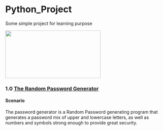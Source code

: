 # Python_Project
Some simple project for learning purpose

<img align="centre" width="300" height="150" src="https://th.bing.com/th/id/OIP.njnkKsXuwvc5cYpRSH26ywHaFd?pid=ImgDet&rs=1">

### 1.0 [The Random Password Generator](https://github.com/ChengHeo/Python_Project/tree/main/The%20Random%20Password%20Generator)
#### Scenario
The password generator is a Random Password generating program that generates a password mix of upper and lowercase letters, as well as numbers and symbols strong enough to provide great security.
